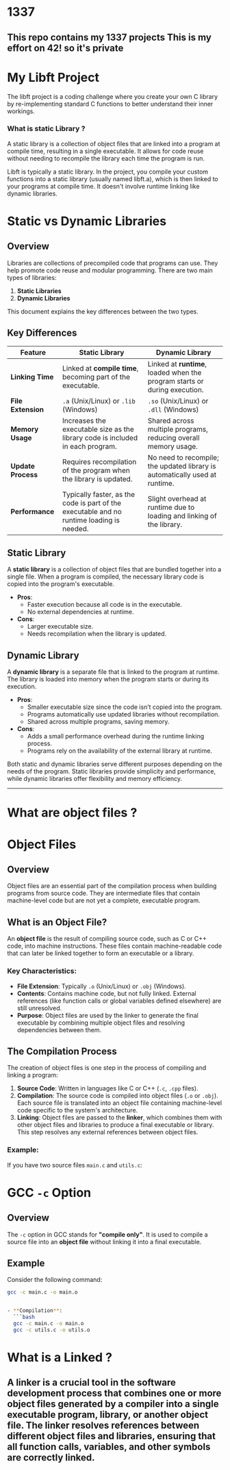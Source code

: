 # 1337
This repo contains my 1337 projects
This is my effort on 42! so it's private
----
# My Libft Project

The libft project is a coding challenge where you create your own C library by re-implementing standard C functions to better understand their inner workings.

### What is static Library ?
A static library is a collection of object files that are linked into a program at compile time, resulting in a single executable. It allows for code reuse without needing to recompile the library each time the program is run.

Libft is typically a static library. In the project, you compile your custom functions into a static library (usually named libft.a), which is then linked to your programs at compile time. It doesn't involve runtime linking like dynamic libraries.

# Static vs Dynamic Libraries

## Overview

Libraries are collections of precompiled code that programs can use. They help promote code reuse and modular programming. There are two main types of libraries:

1. **Static Libraries**
2. **Dynamic Libraries**

This document explains the key differences between the two types.

## Key Differences

| **Feature**                | **Static Library**                                | **Dynamic Library**                                |
|----------------------------|--------------------------------------------------|---------------------------------------------------|
| **Linking Time**            | Linked at **compile time**, becoming part of the executable. | Linked at **runtime**, loaded when the program starts or during execution. |
| **File Extension**          | `.a` (Unix/Linux) or `.lib` (Windows)            | `.so` (Unix/Linux) or `.dll` (Windows)            |
| **Memory Usage**            | Increases the executable size as the library code is included in each program. | Shared across multiple programs, reducing overall memory usage. |
| **Update Process**          | Requires recompilation of the program when the library is updated. | No need to recompile; the updated library is automatically used at runtime. |
| **Performance**             | Typically faster, as the code is part of the executable and no runtime loading is needed. | Slight overhead at runtime due to loading and linking of the library. |

## Static Library

A **static library** is a collection of object files that are bundled together into a single file. When a program is compiled, the necessary library code is copied into the program's executable.

- **Pros**: 
  - Faster execution because all code is in the executable.
  - No external dependencies at runtime.
- **Cons**: 
  - Larger executable size.
  - Needs recompilation when the library is updated.

## Dynamic Library

A **dynamic library** is a separate file that is linked to the program at runtime. The library is loaded into memory when the program starts or during its execution.

- **Pros**: 
  - Smaller executable size since the code isn’t copied into the program.
  - Programs automatically use updated libraries without recompilation.
  - Shared across multiple programs, saving memory.
- **Cons**: 
  - Adds a small performance overhead during the runtime linking process.
  - Programs rely on the availability of the external library at runtime.

Both static and dynamic libraries serve different purposes depending on the needs of the program. Static libraries provide simplicity and performance, while dynamic libraries offer flexibility and memory efficiency.

----
# What are object files ?

# Object Files

## Overview

Object files are an essential part of the compilation process when building programs from source code. They are intermediate files that contain machine-level code but are not yet a complete, executable program.

## What is an Object File?

An **object file** is the result of compiling source code, such as C or C++ code, into machine instructions. These files contain machine-readable code that can later be linked together to form an executable or a library.

### Key Characteristics:

- **File Extension**: Typically `.o` (Unix/Linux) or `.obj` (Windows).
- **Contents**: Contains machine code, but not fully linked. External references (like function calls or global variables defined elsewhere) are still unresolved.
- **Purpose**: Object files are used by the linker to generate the final executable by combining multiple object files and resolving dependencies between them.

## The Compilation Process

The creation of object files is one step in the process of compiling and linking a program:

1. **Source Code**: Written in languages like C or C++ (`.c`, `.cpp` files).
2. **Compilation**: The source code is compiled into object files (`.o` or `.obj`). Each source file is translated into an object file containing machine-level code specific to the system's architecture.
3. **Linking**: Object files are passed to the **linker**, which combines them with other object files and libraries to produce a final executable or library. This step resolves any external references between object files.

### Example:

If you have two source files `main.c` and `utils.c`:

# GCC `-c` Option

## Overview

The `-c` option in GCC stands for **"compile only"**. It is used to compile a source file into an **object file** without linking it into a final executable.

## Example

Consider the following command:

```bash
gcc -c main.c -o main.o


- **Compilation**: 
  ```bash
  gcc -c main.c -o main.o
  gcc -c utils.c -o utils.o
```
# What is a Linked ?
A linker is a crucial tool in the software development process that combines one or more object files generated by a compiler into a single executable program, library, or another object file. The linker resolves references between different object files and libraries, ensuring that all function calls, variables, and other symbols are correctly linked.
-----

